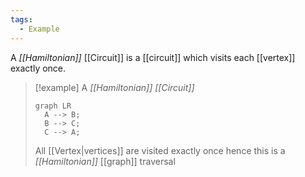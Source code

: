 ```yaml
---
tags:
  - Example
---
```


A _[[Hamiltonian]]_ [[Circuit]] is a [[circuit]] which visits each [[vertex]] exactly once.

> [!example]
> A _[[Hamiltonian]] [[Circuit]]_
> 
> ```mermaid
> graph LR 
> 	A --> B;
> 	B --> C;
> 	C --> A;
> ```
>
> All [[Vertex|vertices]] are visited exactly once hence this is a _[[Hamiltonian]]_ [[graph]] traversal
